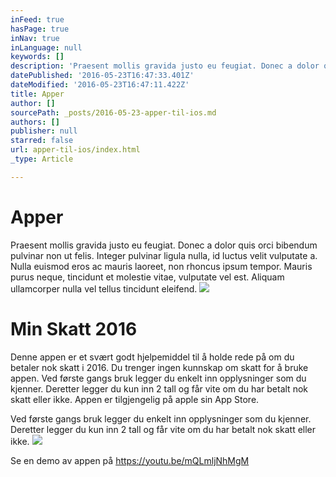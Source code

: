 ```yaml
---
inFeed: true
hasPage: true
inNav: true
inLanguage: null
keywords: []
description: 'Praesent mollis gravida justo eu feugiat. Donec a dolor quis orci bibendum pulvinar non ut felis. Integer pulvinar ligula nulla, id luctus velit vulputate a. Nulla euismod eros ac mauris laoreet, non rhoncus ipsum tempor. Mauris purus neque, tincidunt et molestie vitae, vulputate vel est. Aliquam ullamcorper nulla vel tellus tincidunt eleifend.'
datePublished: '2016-05-23T16:47:33.401Z'
dateModified: '2016-05-23T16:47:11.422Z'
title: Apper
author: []
sourcePath: _posts/2016-05-23-apper-til-ios.md
authors: []
publisher: null
starred: false
url: apper-til-ios/index.html
_type: Article

---
```

# Apper

Praesent mollis gravida justo eu feugiat. Donec a dolor quis orci bibendum pulvinar non ut felis. Integer pulvinar ligula nulla, id luctus velit vulputate a. Nulla euismod eros ac mauris laoreet, non rhoncus ipsum tempor. Mauris purus neque, tincidunt et molestie vitae, vulputate vel est. Aliquam ullamcorper nulla vel tellus tincidunt eleifend.
![](https://the-grid-user-content.s3-us-west-2.amazonaws.com/80fa57c0-760c-4e68-927b-9e4d7afc943f.jpg)

# Min Skatt 2016

Denne appen er et svært godt hjelpemiddel til å holde rede på om du betaler nok skatt i 2016\. Du trenger ingen kunnskap om skatt for å bruke appen. Ved første gangs bruk legger du enkelt inn opplysninger som du kjenner. Deretter legger du kun inn 2 tall og får vite om du har betalt nok skatt eller ikke. Appen er tilgjengelig på apple sin App Store.

Ved første gangs bruk legger du enkelt inn opplysninger som du kjenner. Deretter legger du kun inn 2 tall og får vite om du har betalt nok skatt eller ikke.
![](https://the-grid-user-content.s3-us-west-2.amazonaws.com/7c0a5661-4839-4dba-b012-785d238c21a3.jpg)

Se en demo av appen på [https://youtu.be/mQLmljNhMgM ][0]



[0]: https://youtu.be/mQLmljNhMgM